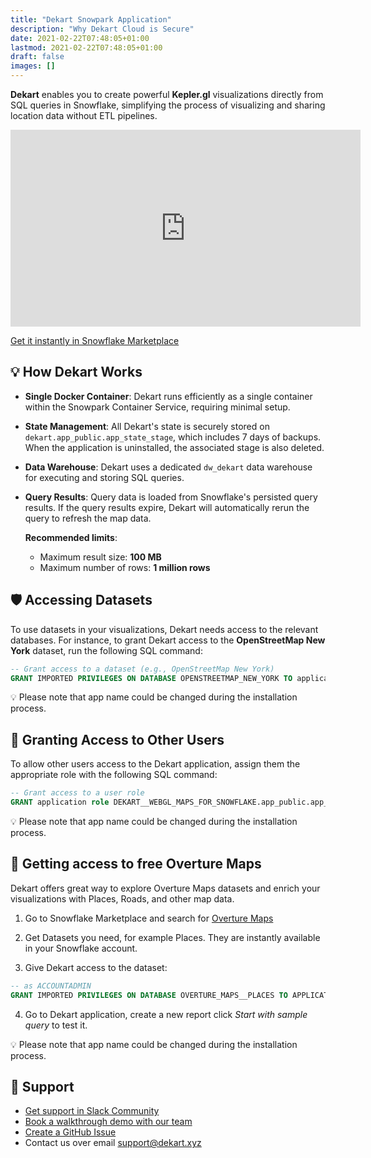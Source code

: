 ```yaml
---
title: "Dekart Snowpark Application"
description: "Why Dekart Cloud is Secure"
date: 2021-02-22T07:48:05+01:00
lastmod: 2021-02-22T07:48:05+01:00
draft: false
images: []
---
```


**Dekart** enables you to create powerful **Kepler.gl** visualizations directly from SQL queries in Snowflake, simplifying the process of visualizing and sharing location data without ETL pipelines.

<p><iframe width="560" height="315" src="https://www.youtube.com/embed/KusNayeGFaI" frameborder="0" allow="accelerometer; autoplay; clipboard-write; encrypted-media; gyroscope; picture-in-picture" allowfullscreen></iframe></p>

<p><a class="btn btn-primary" target="_blank" href="https://app.snowflake.com/marketplace/listing/GZSYZJNO4W/dekart-xyz-dekart" role="button">Get it instantly in Snowflake Marketplace</a></p>

## 💡 How Dekart Works

- **Single Docker Container**: Dekart runs efficiently as a single container within the Snowpark Container Service, requiring minimal setup.
- **State Management**: All Dekart's state is securely stored on `dekart.app_public.app_state_stage`, which includes 7 days of backups. When the application is uninstalled, the associated stage is also deleted.
- **Data Warehouse**: Dekart uses a dedicated `dw_dekart` data warehouse for executing and storing SQL queries.
- **Query Results**: Query data is loaded from Snowflake's persisted query results. If the query results expire, Dekart will automatically rerun the query to refresh the map data.

  **Recommended limits**:
  - Maximum result size: **100 MB**
  - Maximum number of rows: **1 million rows**

## 🛡️ Accessing Datasets

To use datasets in your visualizations, Dekart needs access to the relevant databases. For instance, to grant Dekart access to the **OpenStreetMap New York** dataset, run the following SQL command:

```SQL
-- Grant access to a dataset (e.g., OpenStreetMap New York)
GRANT IMPORTED PRIVILEGES ON DATABASE OPENSTREETMAP_NEW_YORK TO application DEKART__WEBGL_MAPS_FOR_SNOWFLAKE;
```

💡 Please note that app name could be changed during the installation process.

## 👫 Granting Access to Other Users

To allow other users access to the Dekart application, assign them the appropriate role with the following SQL command:

```SQL
-- Grant access to a user role
GRANT application role DEKART__WEBGL_MAPS_FOR_SNOWFLAKE.app_public.app_user TO role user_role;
```

💡 Please note that app name could be changed during the installation process.

## 🎁 Getting access to free Overture Maps

Dekart offers great way to explore Overture Maps datasets and enrich your visualizations with Places, Roads, and other map data.

1. Go to Snowflake Marketplace and search for [Overture Maps](https://app.snowflake.com/marketplace/data-products/search?search=overture%20maps)

2. Get Datasets you need, for example Places. They are instantly available in your Snowflake account.

3. Give Dekart access to the dataset:

```SQL
-- as ACCOUNTADMIN
GRANT IMPORTED PRIVILEGES ON DATABASE OVERTURE_MAPS__PLACES TO APPLICATION DEKART__WEBGL_MAPS_FOR_SNOWFLAKE;
```

4. Go to Dekart application, create a new report click *Start with sample query* to test it.

💡 Please note that app name could be changed during the installation process.

## 🛟 Support

* [Get support in Slack Community](https://slack.dekart.xyz/)
* [Book a walkthrough demo with our team](https://calendly.com/vladi-dekart/30min)
* [Create a GitHub Issue](https://github.com/dekart-xyz/dekart/issues)
* Contact us over email [support@dekart.xyz](mailto:support@dekart.xyz)
